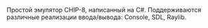 ﻿Простой эмулятор CHIP-8, написанный на C#. Поддерживаются различные реализации ввода/вывода: Console, SDL, Raylib.